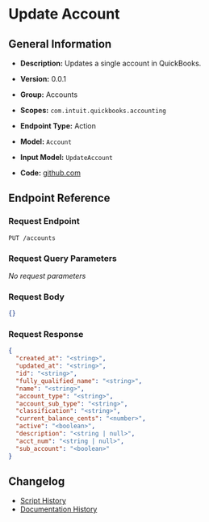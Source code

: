 <!-- BEGIN GENERATED CONTENT -->
# Update Account

## General Information

- **Description:** Updates a single account in QuickBooks.

- **Version:** 0.0.1
- **Group:** Accounts
- **Scopes:** `com.intuit.quickbooks.accounting`
- **Endpoint Type:** Action
- **Model:** `Account`
- **Input Model:** `UpdateAccount`
- **Code:** [github.com](https://github.com/NangoHQ/integration-templates/tree/main/integrations/quickbooks/actions/update-account.ts)


## Endpoint Reference

### Request Endpoint

`PUT /accounts`

### Request Query Parameters

_No request parameters_

### Request Body

```json
{}
```

### Request Response

```json
{
  "created_at": "<string>",
  "updated_at": "<string>",
  "id": "<string>",
  "fully_qualified_name": "<string>",
  "name": "<string>",
  "account_type": "<string>",
  "account_sub_type": "<string>",
  "classification": "<string>",
  "current_balance_cents": "<number>",
  "active": "<boolean>",
  "description": "<string | null>",
  "acct_num": "<string | null>",
  "sub_account": "<boolean>"
}
```

## Changelog

- [Script History](https://github.com/NangoHQ/integration-templates/commits/main/integrations/quickbooks/actions/update-account.ts)
- [Documentation History](https://github.com/NangoHQ/integration-templates/commits/main/integrations/quickbooks/actions/update-account.md)

<!-- END  GENERATED CONTENT -->

